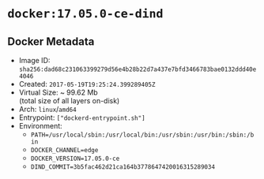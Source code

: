 # `docker:17.05.0-ce-dind`

## Docker Metadata

- Image ID: `sha256:dad68c231063399279d56e4b28b22d7a437e7bfd3466783bae0132ddd40e4046`
- Created: `2017-05-19T19:25:24.399289405Z`
- Virtual Size: ~ 99.62 Mb  
  (total size of all layers on-disk)
- Arch: `linux`/`amd64`
- Entrypoint: `["dockerd-entrypoint.sh"]`
- Environment:
  - `PATH=/usr/local/sbin:/usr/local/bin:/usr/sbin:/usr/bin:/sbin:/bin`
  - `DOCKER_CHANNEL=edge`
  - `DOCKER_VERSION=17.05.0-ce`
  - `DIND_COMMIT=3b5fac462d21ca164b3778647420016315289034`
